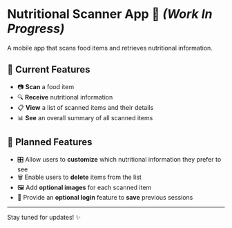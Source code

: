 # Nutritional Scanner App 🥗 *(Work In Progress)*

A mobile app that scans food items and retrieves nutritional information.

## 🚀 Current Features
- 📷 **Scan** a food item
- 🔍 **Receive** nutritional information
- 📋 **View** a list of scanned items and their details
- 📊 **See** an overall summary of all scanned items

## 🔮 Planned Features
- 🎛️ Allow users to **customize** which nutritional information they prefer to see
- 🗑️ Enable users to **delete** items from the list
- 🖼️ Add **optional images** for each scanned item
- 🔑 Provide an **optional login** feature to **save** previous sessions

---- 

Stay tuned for updates! ✨